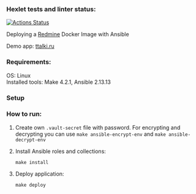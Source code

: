 ### Hexlet tests and linter status:
[![Actions Status](https://github.com/OlgaZtv/devops-for-programmers-project-76/actions/workflows/hexlet-check.yml/badge.svg)](https://github.com/OlgaZtv/devops-for-programmers-project-76/actions)

Deploying a [Redmine](https://hub.docker.com/_/redmine/) Docker Image with Ansible

Demo app: [ttalki.ru](http://ttalki.ru/)

### Requirements:
OS: Linux
</br>Installed tools: Make 4.2.1, Ansible 2.13.13

### Setup

### How to run:
1. Create own `.vault-secret` file with password. For encrypting and decrypting you can use `make ansible-encrypt-env` and `make ansible-decrypt-env`

2. Install Ansible roles and collections:
   ```shell
   make install
   ```
3. Deploy application:
   ```shell
   make deploy
   ```
